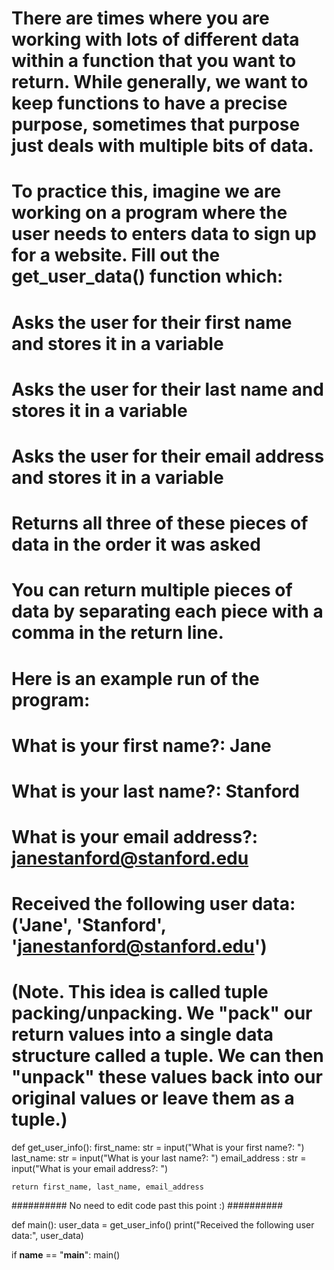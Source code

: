 # There are times where you are working with lots of different data within a function that you want to return. While generally, we want to keep functions to have a precise purpose, sometimes that purpose just deals with multiple bits of data.

# To practice this, imagine we are working on a program where the user needs to enters data to sign up for a website. Fill out the get_user_data() function which:

# Asks the user for their first name and stores it in a variable

# Asks the user for their last name and stores it in a variable

# Asks the user for their email address and stores it in a variable

# Returns all three of these pieces of data in the order it was asked

# You can return multiple pieces of data by separating each piece with a comma in the return line.

# Here is an example run of the program:

# What is your first name?: Jane

# What is your last name?: Stanford

# What is your email address?: janestanford@stanford.edu

# Received the following user data: ('Jane', 'Stanford', 'janestanford@stanford.edu')

# (Note. This idea is called tuple packing/unpacking. We "pack" our return values into a single data structure called a tuple. We can then "unpack" these values back into our original values or leave them as a tuple.)

def get_user_info():
    first_name: str = input("What is your first name?: ")
    last_name: str = input("What is your last name?: ")
    email_address : str = input("What is your email address?: ")
    
    return first_name, last_name, email_address

########## No need to edit code past this point :) ##########

def main():
    user_data = get_user_info()
    print("Received the following user data:", user_data)

if __name__ == "__main__":
     main()
